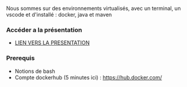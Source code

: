 <br/>

Nous sommes sur des environnements virtualisés, avec un terminal, un vscode et d'installé : docker, java et maven
### Accéder a la présentation

- [LIEN VERS LA PRESENTATION](https://f2671.gitlab.io/formation-docker-kube-support/formation-docker-kube-2022)

### Prerequis

- Notions de bash
- Compte dockerhub (5 minutes ici) : https://hub.docker.com/

